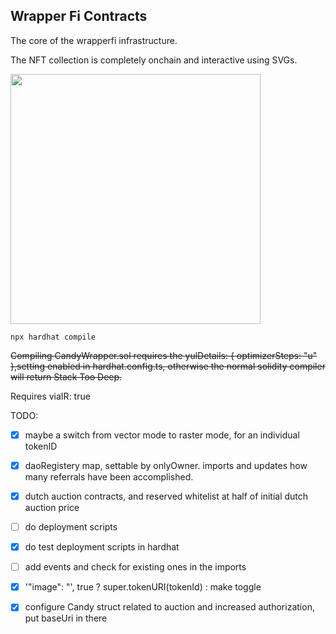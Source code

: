 ## Wrapper Fi Contracts

The core of the wrapperfi infrastructure.

The NFT collection is completely onchain and interactive using SVGs.

<img width="400" height="400" src="https://raw.githubusercontent.com/Wrapper-Fi/wrapperfi-contracts/a7c56a4ba92d583fa5d7f0d9b13f6a6ae9e409e1/contracts/CandyWrapper-basevectors.svg">

`npx hardhat compile`

~~Compiling CandyWrapper.sol requires the yulDetails: { optimizerSteps: "u" },setting enabled in hardhat.config.ts, otherwise the normal solidity compiler will return Stack Too Deep.~~

Requires viaIR: true

TODO:

- [x] maybe a switch from vector mode to raster mode, for an individual tokenID

- [x] daoRegistery map, settable by onlyOwner. imports and updates how many referrals have been accomplished.

- [x] dutch auction contracts, and reserved whitelist at half of initial dutch auction price

- [ ] do deployment scripts

- [x] do test deployment scripts in hardhat

- [ ] add events and check for existing ones in the imports

- [x] '"image": "', true ? super.tokenURI(tokenId) :  make toggle

- [x] configure Candy struct related to auction and increased authorization, put baseUri in there
